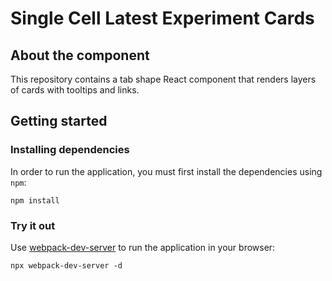 # Single Cell Latest Experiment Cards

## About the component
This repository contains a tab shape React component that renders layers of cards with tooltips and links.

## Getting started
### Installing dependencies
In order to run the application, you must first install the dependencies using `npm`:
```
npm install
```

### Try it out 
Use [webpack-dev-server](https://github.com/webpack/webpack-dev-server) to run the application in your browser:
```
npx webpack-dev-server -d
```
